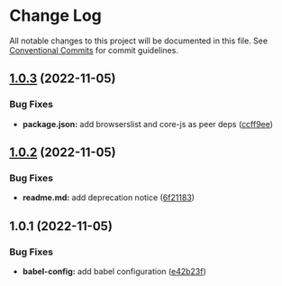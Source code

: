 # Change Log

All notable changes to this project will be documented in this file.
See [Conventional Commits](https://conventionalcommits.org) for commit guidelines.

## [1.0.3](https://github.com/waldronmatt/shareable-configs/compare/@waldronmatt/babel-config@1.0.2...@waldronmatt/babel-config@1.0.3) (2022-11-05)

### Bug Fixes

- **package.json:** add browserslist and core-js as peer deps ([ccff9ee](https://github.com/waldronmatt/shareable-configs/commit/ccff9ee2bd18cdab5ad2772c0ba21367df7ebfdd))

## [1.0.2](https://github.com/waldronmatt/shareable-configs/compare/@waldronmatt/babel-config@1.0.1...@waldronmatt/babel-config@1.0.2) (2022-11-05)

### Bug Fixes

- **readme.md:** add deprecation notice ([6f21183](https://github.com/waldronmatt/shareable-configs/commit/6f211834b3e9a72a09b76787b266e58bb12b9479))

## 1.0.1 (2022-11-05)

### Bug Fixes

- **babel-config:** add babel configuration ([e42b23f](https://github.com/waldronmatt/shareable-configs/commit/e42b23f0380e90dfece2e721299251c610ba09ef))
